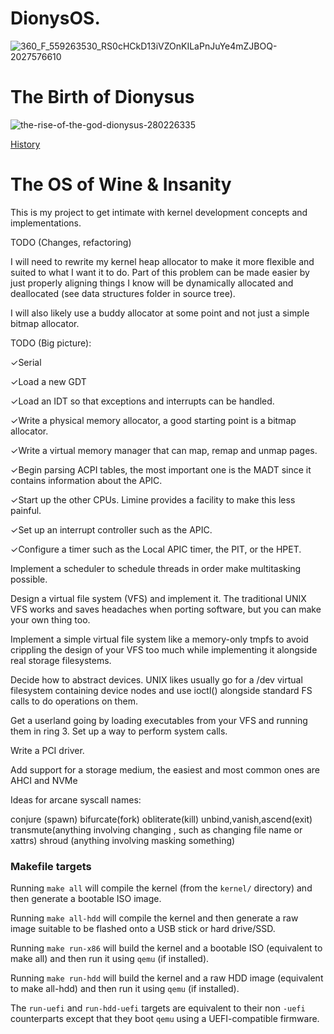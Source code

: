 # DionysOS. 
![360_F_559263530_RS0cHCkD13iVZOnKILaPnJuYe4mZJBOQ-2027576610](https://github.com/user-attachments/assets/c7af6a1d-bdf4-410f-a3ba-5f04eb4d40c3)

# The Birth of Dionysus
![the-rise-of-the-god-dionysus-280226335](https://github.com/user-attachments/assets/41cbf10d-5ae5-446a-8672-13c407152561)

[History](https://www.worldhistory.org/Dionysos/)

# The OS of Wine & Insanity 
This is my project to get intimate with kernel development concepts and implementations.

TODO (Changes, refactoring)

I will need to rewrite my kernel heap allocator to make it more flexible and suited to what I want it to do. Part of this problem can be made easier by just properly aligning things I know will be dynamically allocated and deallocated (see data structures folder in source tree).

I will also likely use a buddy allocator at some point and not just a simple bitmap allocator.

TODO (Big picture):

✓Serial

✓Load a new GDT

✓Load an IDT so that exceptions and interrupts can be handled.

✓Write a physical memory allocator, a good starting point is a bitmap allocator.

✓Write a virtual memory manager that can map, remap and unmap pages.

✓Begin parsing ACPI tables, the most important one is the MADT since it contains information about the APIC.

✓Start up the other CPUs. Limine provides a facility to make this less painful.

✓Set up an interrupt controller such as the APIC.

✓Configure a timer such as the Local APIC timer, the PIT, or the HPET.

Implement a scheduler to schedule threads in order make multitasking possible.

Design a virtual file system (VFS) and implement it. The traditional UNIX VFS works and saves headaches when porting software, but you can make your own thing too.

Implement a simple virtual file system like a memory-only tmpfs to avoid crippling the design of your VFS too much while implementing it alongside real storage filesystems.

Decide how to abstract devices. UNIX likes usually go for a /dev virtual filesystem containing device nodes and use ioctl() alongside standard FS calls to do operations on them.

Get a userland going by loading executables from your VFS and running them in ring 3. Set up a way to perform system calls.

Write a PCI driver.

Add support for a storage medium, the easiest and most common ones are AHCI and NVMe



Ideas for arcane syscall names:

conjure (spawn)
bifurcate(fork)
obliterate(kill)
unbind,vanish,ascend(exit)
transmute(anything involving changing , such as changing file name or xattrs)
shroud (anything involving masking something)

### Makefile targets

Running `make all` will compile the kernel (from the `kernel/` directory) and then generate a bootable ISO image.

Running `make all-hdd` will compile the kernel and then generate a raw image suitable to be flashed onto a USB stick or hard drive/SSD.

Running `make run-x86` will build the kernel and a bootable ISO (equivalent to make all) and then run it using `qemu` (if installed).

Running `make run-hdd` will build the kernel and a raw HDD image (equivalent to make all-hdd) and then run it using `qemu` (if installed).

The `run-uefi` and `run-hdd-uefi` targets are equivalent to their non `-uefi` counterparts except that they boot `qemu` using a UEFI-compatible firmware.

